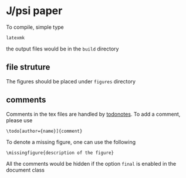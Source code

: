 # J/psi paper
To compile, simple type 
```
latexmk 
```
the output files would be in the `build` directory

## file struture
The figures should be placed under `figures` directory

## comments
Comments in the tex files are handled by [todonotes](https://tug.ctan.org/macros/latex/contrib/todonotes/todonotes.pdf). To add a comment, please use
```
\todo[author={name}]{comment}
```
To denote a missing figure, one can use the following 
```
\missingfigure{description of the figure}
```
All the comments would be hidden if the option `final` is enabled in the document class
